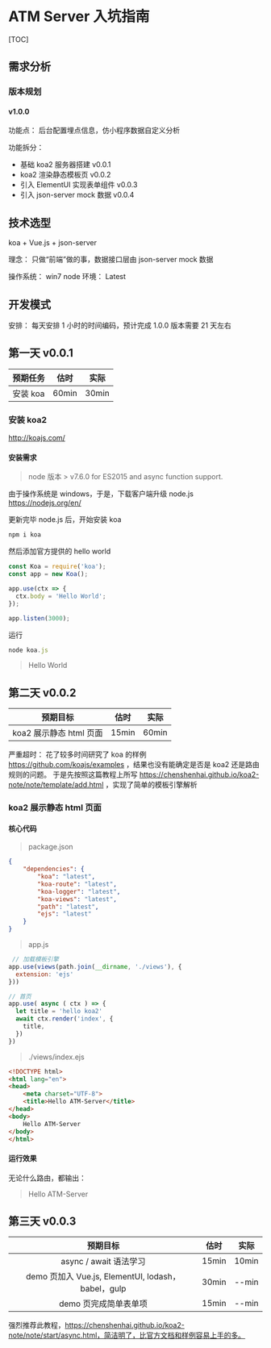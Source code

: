 # ATM Server 入坑指南 

[TOC]

## 需求分析

### 版本规划

#### v1.0.0 

功能点： 后台配置埋点信息，仿小程序数据自定义分析

功能拆分：

- 基础 koa2 服务器搭建 v0.0.1
- koa2 渲染静态模板页 v0.0.2
- 引入 ElementUI 实现表单组件 v0.0.3
- 引入 json-server mock 数据 v0.0.4 




## 技术选型

koa + Vue.js + json-server 

理念： 只做“前端”做的事，数据接口层由 json-server mock 数据

操作系统： win7
node 环境： Latest

## 开发模式

安排： 每天安排 1 小时的时间编码，预计完成 1.0.0 版本需要 21 天左右


## 第一天 v0.0.1

| 预期任务|      估时|    实际|
| :--------: | :--------:| :------: |
| 安装 koa  |   60min |  30min  |


### 安装 koa2

http://koajs.com/

#### 安装需求

> node 版本 > v7.6.0  for ES2015 and async function support.

由于操作系统是 windows，于是，下载客户端升级 node.js https://nodejs.org/en/ 

更新完毕 node.js 后，开始安装 koa

```  javascript
npm i koa 
```

然后添加官方提供的 hello world

``` javascript
const Koa = require('koa');
const app = new Koa();

app.use(ctx => {
  ctx.body = 'Hello World';
});

app.listen(3000);
```

运行 

``` javascript
node koa.js
```

> Hello World 



## 第二天 v0.0.2

| 预期目标 |  估时|  实际|
| :--------: | :--------:| :------: |
| koa2 展示静态 html 页面 |  15min | 60min|


严重超时： 花了较多时间研究了 koa 的样例 https://github.com/koajs/examples ，结果也没有能确定是否是 koa2 还是路由规则的问题。 于是先按照这篇教程上所写 https://chenshenhai.github.io/koa2-note/note/template/add.html ，实现了简单的模板引擎解析 
 
### koa2 展示静态 html 页面

#### 核心代码

> package.json
``` json
{
	"dependencies": {
		"koa": "latest",	
		"koa-route": "latest",
		"koa-logger": "latest",
		"koa-views": "latest",
		"path": "latest",
		"ejs": "latest"
	}
}
```

> app.js
``` javascript
 // 加载模板引擎
app.use(views(path.join(__dirname, './views'), {
  extension: 'ejs'
}))
```

``` javascript
// 首页
app.use( async ( ctx ) => {
  let title = 'hello koa2'
  await ctx.render('index', {
    title,
  })
})

```


>  ./views/index.ejs

``` html 
<!DOCTYPE html>
<html lang="en">
<head>
	<meta charset="UTF-8">
	<title>Hello ATM-Server</title>
</head>
<body>
	Hello ATM-Server
</body>
</html>
```

#### 运行效果

无论什么路由，都输出：
> Hello ATM-Server

## 第三天 v0.0.3 


| 预期目标 |  估时|  实际|
| :--------: | :--------:| :------: |
| async / await 语法学习 |  15min | 10min|
| demo 页加入 Vue.js, ElementUI, lodash，babel，gulp |  30min | --min|
| demo 页完成简单表单项 |  15min | --min|



强烈推荐此教程，https://chenshenhai.github.io/koa2-note/note/start/async.html，简洁明了，比官方文档和样例容易上手的多。
